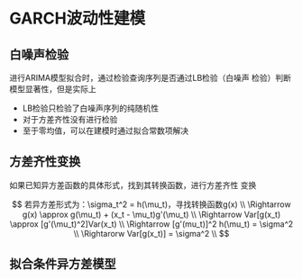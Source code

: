 #	GARCH波动性建模

##	白噪声检验

进行ARIMA模型拟合时，通过检验查询序列是否通过LB检验（白噪声
检验）判断模型显著性，但是实际上

-	LB检验只检验了白噪声序列的纯随机性
-	对于方差齐性没有进行检验
-	至于零均值，可以在建模时通过拟合常数项解决

##	方差齐性变换

如果已知异方差函数的具体形式，找到其转换函数，进行方差齐性
变换

$$
若异方差形式为：\sigma_t^2 = h(\mu_t)，寻找转换函数g(x) \\
\Rightarrow g(x) \approx g(\mu_t) + (x_t - \mu_t)g'(\mu_t) \\
\Rightarrow Var[g(x_t) \approx [g'(\mu_t)^2]Var(x_t) \\
\Rightarrow [g'(mu_t)]^2 h(\mu_t) = \sigma^2 \\
\Rightarorw Var[g(x_t)] = \sigma^2 \\
$$

##	拟合条件异方差模型
